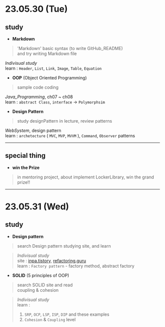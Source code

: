 # 23.05.30 (Tue)

## study
- **Markdown**  
> 'Markdown' basic syntax (to write GitHub_README)  
> and try writing Markdown file  

*Indivisual study*  
learn : `Header`, `List`, `Link`, `Image`, `Table`, `Equation`  

- **OOP** (Object Oriented Programming)  
> sample code coding  

*Java_Programming*, ch07 ~ ch08  
learn : `abstract Class`, `interface` -> `Polymorphsim`


- **Design Pattern**  
> study designPattern in lecture, review patterns  

*WebSystem*, design pattern  
learn : `archetecture` ( `MVC`, `MVP`, `MVVM` ), `Command`, `Observer` patterns  

---

## special thing
- **win the Prize**  
> in mentoring project, about implement LockerLibrary, win the grand prize!!   

---

# 23.05.31 (Wed)

## study
- **Design pattern**  
> search Design pattern studying site, and learn  

> *Indivisual study*  
> site : 
> [inpa.tistory](https://inpa.tistory.com/category/%EB%94%94%EC%9E%90%EC%9D%B8%20%ED%8C%A8%ED%84%B4/GOF),
> [refactoring.guru](https://refactoring.guru/ko/design-patterns)  
> learn : `Factory pattern` - factory method, abstract factory  


- **SOLID** (5 principles of OOP)  
> search SOLID site and read  
> coupling & cohesion

> *Indivisual study*  
> learn : 
> 1. `SRP`, `OCP`, `LSP`, `ISP`, `DIP` and these examples  
> 2. `Cohesion` & `Coupling` level